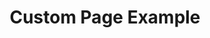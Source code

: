 ---
title: Custom Page Example
title_seo: ''
slug: custom-page-example
description: ''
image: ''
draft: true
noindex: true
translationKey: example
---